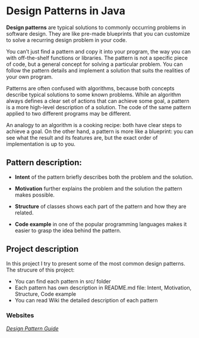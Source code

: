 # Design Patterns in Java

**Design patterns** are typical solutions to commonly occurring problems in software design. They are like pre-made blueprints that you can customize to solve a recurring design problem in your code.

You can’t just find a pattern and copy it into your program, the way you can with off-the-shelf functions or libraries. The pattern is not a specific piece of code, but a general concept for solving a particular problem. You can follow the pattern details and implement a solution that suits the realities of your own program.

Patterns are often confused with algorithms, because both concepts describe typical solutions to some known problems. While an algorithm always defines a clear set of actions that can achieve some goal, a pattern is a more high-level description of a solution. The code of the same pattern applied to two different programs may be different.

An analogy to an algorithm is a cooking recipe: both have clear steps to achieve a goal. On the other hand, a pattern is more like a blueprint: you can see what the result and its features are, but the exact order of implementation is up to you.

## Pattern description:

- **Intent** of the pattern briefly describes both the problem and the solution.

- **Motivation** further explains the problem and the solution the pattern makes possible.

- **Structure** of classes shows each part of the pattern and how they are related.

- **Code example** in one of the popular programming languages makes it easier to grasp the idea behind the pattern.

## Project description

In this project I try to present some of the most common design patterns.
The strucure of this project: 
- You can find each pattern in src/ folder
- Each pattern has own description in README.md file: Intent, Motivation, Structure, Code example
- You can read Wiki the detailed description of each pattern

### Websites
*[Design Pattern Guide](https://refactoring.guru/design-patterns/)*
